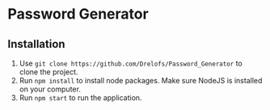# Password Generator

## Installation

1. Use `git clone https://github.com/Drelofs/Password_Generator` to clone the project.
2. Run `npm install` to install node packages. Make sure NodeJS is installed on your computer.
3. Run `npm start` to run the application.